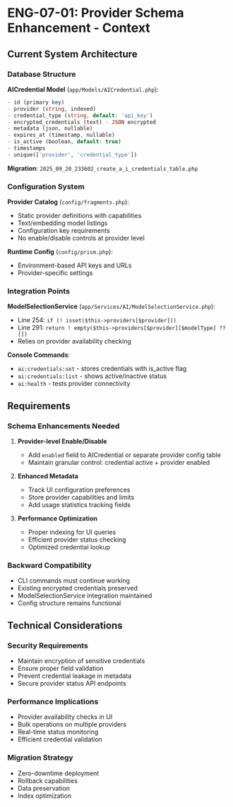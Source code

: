 # ENG-07-01: Provider Schema Enhancement - Context

## Current System Architecture

### Database Structure
**AICredential Model** (`app/Models/AICredential.php`):
```php
- id (primary key)
- provider (string, indexed)
- credential_type (string, default: 'api_key') 
- encrypted_credentials (text) - JSON encrypted
- metadata (json, nullable)
- expires_at (timestamp, nullable)
- is_active (boolean, default: true)
- timestamps
- unique(['provider', 'credential_type'])
```

**Migration**: `2025_09_20_233602_create_a_i_credentials_table.php`

### Configuration System
**Provider Catalog** (`config/fragments.php`):
- Static provider definitions with capabilities
- Text/embedding model listings
- Configuration key requirements
- No enable/disable controls at provider level

**Runtime Config** (`config/prism.php`):
- Environment-based API keys and URLs
- Provider-specific settings

### Integration Points
**ModelSelectionService** (`app/Services/AI/ModelSelectionService.php`):
- Line 254: `if (! isset($this->providers[$provider]))`
- Line 291: `return ! empty($this->providers[$provider][$modelType] ?? [])`
- Relies on provider availability checking

**Console Commands**:
- `ai:credentials:set` - stores credentials with is_active flag
- `ai:credentials:list` - shows active/inactive status  
- `ai:health` - tests provider connectivity

## Requirements

### Schema Enhancements Needed
1. **Provider-level Enable/Disable**
   - Add `enabled` field to AICredential or separate provider config table
   - Maintain granular control: credential active + provider enabled
   
2. **Enhanced Metadata**
   - Track UI configuration preferences
   - Store provider capabilities and limits
   - Add usage statistics tracking fields

3. **Performance Optimization**
   - Proper indexing for UI queries
   - Efficient provider status checking
   - Optimized credential lookup

### Backward Compatibility
- CLI commands must continue working
- Existing encrypted credentials preserved
- ModelSelectionService integration maintained
- Config structure remains functional

## Technical Considerations

### Security Requirements
- Maintain encryption of sensitive credentials
- Ensure proper field validation
- Prevent credential leakage in metadata
- Secure provider status API endpoints

### Performance Implications
- Provider availability checks in UI
- Bulk operations on multiple providers
- Real-time status monitoring
- Efficient credential validation

### Migration Strategy
- Zero-downtime deployment
- Rollback capabilities
- Data preservation
- Index optimization